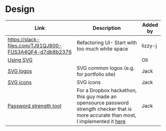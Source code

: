 # Design

| Link | Description | Added by |
| ---- | ----------- | -------- |
| https://slack-files.com/TJ91QJ800-FUS3A4QF4-d7db8b2376| Refactoring UI- Start with too much white space | lizzy-j   |
| [Using SVG](https://css-tricks.com/using-svg/) | | Oli |
| [SVG logos](https://simpleicons.org/) | SVG common logos (e.g. for portfolio site) | Jack |
| [SVG icons](https://iconsvg.xyz/) | SVG icons | Jack |
| [Password strength tool](https://dropbox.tech/security/zxcvbn-realistic-password-strength-estimation) | For a Dropbox hackathon, this guy made an opensource password strength checker that is more accurate than most, I implemented it [here](https://github.com/jackherizsmith/password-strength/) | Jack |
